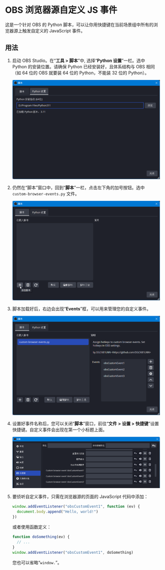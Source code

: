# OBS 浏览器源自定义 JS 事件

这是一个针对 OBS 的 Python 脚本，可以让你用快捷键在当前场景组中所有的浏览器源上触发自定义的 JavaScript 事件。

## 用法

 1. 启动 OBS Studio。在“**工具 > 脚本**”中, 选择“**Python 设置**”一栏。选中 Python 的安装位置。请确保 Python 已经安装好，且体系结构与 OBS 相同（如 64 位的 OBS 就要装 64 位的 Python，不能装 32 位的 Python）。

    ![在“Python 设置”中的“Python 安装路径”中打开正确的文件夹。OBS 会显示自己是多少位的。选好了正确的位置后，下方会显示“已加载 Python 版本：3.xx”。](images/1z.png)

 2. 仍然在“脚本”窗口中，回到“**脚本**”一栏，点击左下角的加号按钮。选中 `custom-browser-events.py` 文件。

    ![加号按钮鼠标悬浮时会显示“添加脚本”。](images/2z.png)

 3. 脚本加载好后，右边会出现“**Events**”框，可以用来管理您的自定义事件。

    ![窗口右侧会出现本脚本的说明和“Events”框。初始会有三个默认事件，“obsCustomEvent1”到“obsCustomEvent3”.](images/3z.png)

 4. 设置好事件名称后，您可以关闭“**脚本**”窗口，前往“**文件 > 设置 > 快捷键**”设置快捷键。自定义事件会出现在第一个小标题上面。

    ![每个自定义事件都会有一个对应的新指令，叫做“Custom browser event”加上事件名称。](images/4z.png)

 5. 要侦听自定义事件，只需在浏览器源的页面的 JavaScript 代码中添加：

    ~~~js
    window.addEventListener("obsCustomEvent1", function (ev) {
      document.body.append("Hello, world!")
    })
    ~~~

    或者使用函数定义：

    ~~~js
    function doSomething(ev) {
      // ...
    }
    window.addEventListener("obsCustomEvent1", doSomething)
    ~~~

    您也可以省略“`window.`”。
